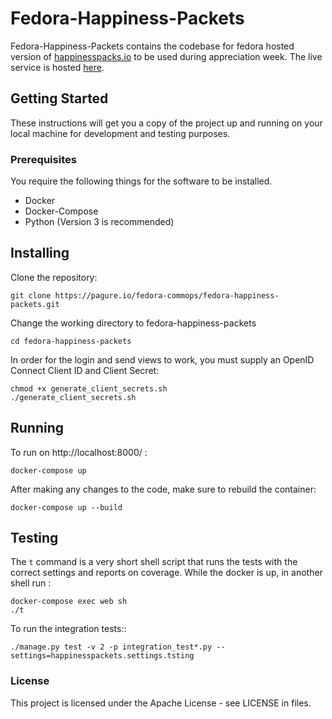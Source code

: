 # Fedora-Happiness-Packets

Fedora-Happiness-Packets contains the codebase for fedora hosted version of [happinesspacks.io](https://happinesspackets.io) to be used during appreciation week. The live service is hosted [here](http://happinesspackets.fedorainfracloud.org).

## Getting Started

These instructions will get you a copy of the project up and running on your local machine for development and testing purposes.

### Prerequisites

You require the following things for the software to be installed.

- Docker
- Docker-Compose
- Python (Version 3 is recommended)

## Installing

Clone the repository:

```
git clone https://pagure.io/fedora-commops/fedora-happiness-packets.git
```

Change the working directory to fedora-happiness-packets

```
cd fedora-happiness-packets
```

In order for the login and send views to work, you must supply an OpenID Connect Client ID and Client Secret:

```
chmod +x generate_client_secrets.sh
./generate_client_secrets.sh
```

## Running

To run on http://localhost:8000/ :
```
docker-compose up
```
After making any changes to the code, make sure to rebuild the container:
```
docker-compose up --build
```
## Testing

The `t` command is a very short shell script that runs the tests with the correct settings and reports on coverage.
While the docker is up, in another shell run :
```
docker-compose exec web sh
./t
```
To run the integration tests::
```
./manage.py test -v 2 -p integration_test*.py --settings=happinesspackets.settings.tsting
```
### License

This project is licensed under the Apache License - see LICENSE in files.
